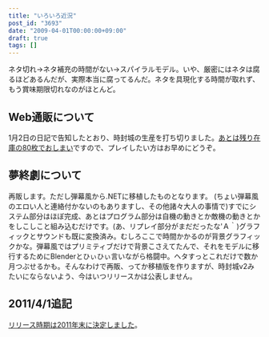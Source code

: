 ```yaml
---
title: "いろいろ近況"
post_id: "3693"
date: "2009-04-01T00:00:00+09:00"
draft: true
tags: []
---
```



ネタ切れ→ネタ補充の時間がない→スパイラルモデル。いや、厳密にはネタは腐るほどあるんだが、実際本当に腐ってるんだ。ネタを具現化する時間が取れず、もう賞味期限切れなのがほとんど。
## Web通販について
1月2日の日記で告知したとおり、時封城の生産を打ち切りました。[あとは残り在庫の80枚でおしまい](http://e.danmaq.com/)ですので、プレイしたい方はお早めにどうぞ。
## 夢終劇について
再販します。ただし弾幕風から.NETに移植したものとなります。 (ちょい弾幕風のエロい人と連絡付かないのもありますし、その他諸々大人の事情で)すでにシステム部分はほぼ完成、あとはプログラム部分は自機の動きとか敵機の動きとかをしこしこと組み込むだけです。(あ、リプレイ部分がまだだったな'Ａ｀)グラフィックとサウンドも既に変換済み。むしろここで時間かかるのが背景グラフィックかな。弾幕風ではプリミティブだけで背景こさえてたんで、それをモデルに移行するためにBlenderとひぃひぃ言いながら格闘中。ヘタすっとこれだけで数か月つぶせるかも。そんなわけで再販、ってか移植版を作りますが、時封城v2みたいにならないよう、今はいつリリースかは公表しません。
## 2011/4/1追記
[リリース時期は2011年末に決定しました](/3705)。
